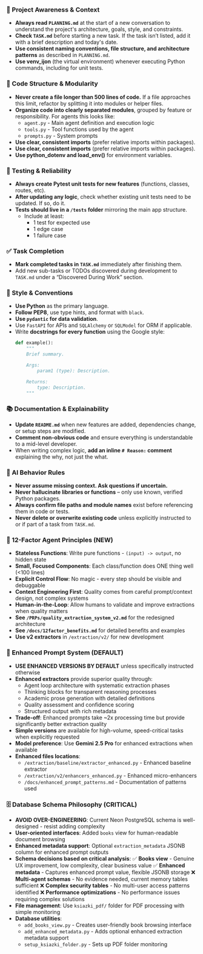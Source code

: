 ### 🔄 Project Awareness & Context
- **Always read `PLANNING.md`** at the start of a new conversation to understand the project's architecture, goals, style, and constraints.
- **Check `TASK.md`** before starting a new task. If the task isn’t listed, add it with a brief description and today's date.
- **Use consistent naming conventions, file structure, and architecture patterns** as described in `PLANNING.md`.
- **Use venv_ijon** (the virtual environment) whenever executing Python commands, including for unit tests.

### 🧱 Code Structure & Modularity
- **Never create a file longer than 500 lines of code.** If a file approaches this limit, refactor by splitting it into modules or helper files.
- **Organize code into clearly separated modules**, grouped by feature or responsibility.
  For agents this looks like:
    - `agent.py` - Main agent definition and execution logic 
    - `tools.py` - Tool functions used by the agent 
    - `prompts.py` - System prompts
- **Use clear, consistent imports** (prefer relative imports within packages).
- **Use clear, consistent imports** (prefer relative imports within packages).
- **Use python_dotenv and load_env()** for environment variables.

### 🧪 Testing & Reliability
- **Always create Pytest unit tests for new features** (functions, classes, routes, etc).
- **After updating any logic**, check whether existing unit tests need to be updated. If so, do it.
- **Tests should live in a `/tests` folder** mirroring the main app structure.
  - Include at least:
    - 1 test for expected use
    - 1 edge case
    - 1 failure case

### ✅ Task Completion
- **Mark completed tasks in `TASK.md`** immediately after finishing them.
- Add new sub-tasks or TODOs discovered during development to `TASK.md` under a “Discovered During Work” section.

### 📎 Style & Conventions
- **Use Python** as the primary language.
- **Follow PEP8**, use type hints, and format with `black`.
- **Use `pydantic` for data validation**.
- Use `FastAPI` for APIs and `SQLAlchemy` or `SQLModel` for ORM if applicable.
- Write **docstrings for every function** using the Google style:
  ```python
  def example():
      """
      Brief summary.

      Args:
          param1 (type): Description.

      Returns:
          type: Description.
      """
  ```

### 📚 Documentation & Explainability
- **Update `README.md`** when new features are added, dependencies change, or setup steps are modified.
- **Comment non-obvious code** and ensure everything is understandable to a mid-level developer.
- When writing complex logic, **add an inline `# Reason:` comment** explaining the why, not just the what.

### 🧠 AI Behavior Rules
- **Never assume missing context. Ask questions if uncertain.**
- **Never hallucinate libraries or functions** – only use known, verified Python packages.
- **Always confirm file paths and module names** exist before referencing them in code or tests.
- **Never delete or overwrite existing code** unless explicitly instructed to or if part of a task from `TASK.md`.

### 🎯 12-Factor Agent Principles (NEW)
- **Stateless Functions**: Write pure functions - `(input) -> output`, no hidden state
- **Small, Focused Components**: Each class/function does ONE thing well (<100 lines)
- **Explicit Control Flow**: No magic - every step should be visible and debuggable
- **Context Engineering First**: Quality comes from careful prompt/context design, not complex systems
- **Human-in-the-Loop**: Allow humans to validate and improve extractions when quality matters
- **See `/PRPs/quality_extraction_system_v2.md`** for the redesigned architecture
- **See `/docs/12factor_benefits.md`** for detailed benefits and examples
- **Use v2 extractors** in `/extraction/v2/` for new development

### 🚀 Enhanced Prompt System (DEFAULT)
- **USE ENHANCED VERSIONS BY DEFAULT** unless specifically instructed otherwise
- **Enhanced extractors** provide superior quality through:
  - Agent loop architecture with systematic extraction phases
  - Thinking blocks for transparent reasoning processes
  - Academic prose generation with detailed definitions
  - Quality assessment and confidence scoring
  - Structured output with rich metadata
- **Trade-off**: Enhanced prompts take ~2x processing time but provide significantly better extraction quality
- **Simple versions** are available for high-volume, speed-critical tasks when explicitly requested
- **Model preference**: Use **Gemini 2.5 Pro** for enhanced extractions when available
- **Enhanced files locations**:
  - `/extraction/baseline/extractor_enhanced.py` - Enhanced baseline extractor
  - `/extraction/v2/enhancers_enhanced.py` - Enhanced micro-enhancers
  - `/docs/enhanced_prompt_patterns.md` - Documentation of patterns used

### 🗄️ Database Schema Philosophy (CRITICAL)
- **AVOID OVER-ENGINEERING**: Current Neon PostgreSQL schema is well-designed - resist adding complexity
- **User-oriented interfaces**: Added `books` view for human-readable document browsing
- **Enhanced metadata support**: Optional `extraction_metadata` JSONB column for enhanced prompt outputs
- **Schema decisions based on critical analysis**:
  ✅ **Books view** - Genuine UX improvement, low complexity, clear business value
  ✅ **Enhanced metadata** - Captures enhanced prompt value, flexible JSONB storage
  ❌ **Multi-agent schemas** - No evidence needed, current memory tables sufficient
  ❌ **Complex security tables** - No multi-user access patterns identified
  ❌ **Performance optimizations** - No performance issues requiring complex solutions
- **File management**: Use `ksiazki_pdf/` folder for PDF processing with simple monitoring
- **Database utilities**:
  - `add_books_view.py` - Creates user-friendly book browsing interface
  - `add_enhanced_metadata.py` - Adds optional enhanced extraction metadata support
  - `setup_ksiazki_folder.py` - Sets up PDF folder monitoring